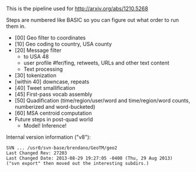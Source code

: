 This is the pipeline used for http://arxiv.org/abs/1210.5268

Steps are numbered like BASIC so you can figure out what order to run them in.

* [00]  Geo filter to coordinates
* [10]  Geo coding to country, USA county
* [20]  Message filter
    * to USA 48
    * user profile #fer/fing, retweets, URLs and other text content
    * Text processing
* [30] tokenization
* [within 40] downcase, repeats
* [40] Tweet smallification
* [45] First-pass vocab assembly
* [50] Quadification (time/region/user/word and time/region/word counts, 
       numberized and word-bucketed)
* [60] MSA centroid computation
* Future steps in post-quad world
    * Model!  Inference!


Internal version information ("v8"):
```
SVN ... /usr0/svn-base/brendano/GeoTM/geo2
Last Changed Rev: 27203
Last Changed Date: 2013-08-29 19:27:05 -0400 (Thu, 29 Aug 2013)
("svn export" then moved out the interesting subdirs.)
```
